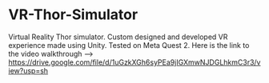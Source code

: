 # VR-Thor-Simulator
Virtual Reality Thor simulator. Custom designed and developed VR experience made using Unity. Tested on Meta Quest 2. Here is the link to the video walkthrough --> https://drive.google.com/file/d/1uGzkXGh6syPEa9jIGXmwNJDGLhkmC3r3/view?usp=sh  
